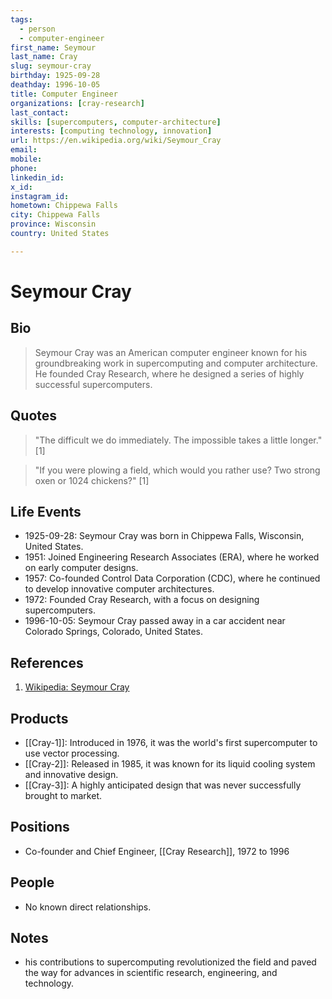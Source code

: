 ```yaml
---
tags:
  - person
  - computer-engineer
first_name: Seymour
last_name: Cray
slug: seymour-cray
birthday: 1925-09-28
deathday: 1996-10-05
title: Computer Engineer
organizations: [cray-research]
last_contact: 
skills: [supercomputers, computer-architecture]
interests: [computing technology, innovation]
url: https://en.wikipedia.org/wiki/Seymour_Cray
email: 
mobile: 
phone: 
linkedin_id: 
x_id: 
instagram_id: 
hometown: Chippewa Falls
city: Chippewa Falls
province: Wisconsin
country: United States

---
```


# Seymour Cray

## Bio

> Seymour Cray was an American computer engineer known for his groundbreaking work in supercomputing and computer architecture. He founded Cray Research, where he designed a series of highly successful supercomputers.

## Quotes

> "The difficult we do immediately. The impossible takes a little longer." [1]

> "If you were plowing a field, which would you rather use? Two strong oxen or 1024 chickens?" [1]

## Life Events

- 1925-09-28: Seymour Cray was born in Chippewa Falls, Wisconsin, United States.
- 1951: Joined Engineering Research Associates (ERA), where he worked on early computer designs.
- 1957: Co-founded Control Data Corporation (CDC), where he continued to develop innovative computer architectures.
- 1972: Founded Cray Research, with a focus on designing supercomputers.
- 1996-10-05: Seymour Cray passed away in a car accident near Colorado Springs, Colorado, United States.

## References

1. [Wikipedia: Seymour Cray](https://en.wikipedia.org/wiki/Seymour_Cray)

## Products

- [[Cray-1]]: Introduced in 1976, it was the world's first supercomputer to use vector processing.
- [[Cray-2]]: Released in 1985, it was known for its liquid cooling system and innovative design.
- [[Cray-3]]: A highly anticipated design that was never successfully brought to market.

## Positions

- Co-founder and Chief Engineer, [[Cray Research]], 1972 to 1996

## People

- No known direct relationships.

## Notes

- his contributions to supercomputing revolutionized the field and paved the way for advances in scientific research, engineering, and technology.
